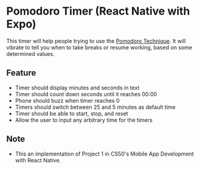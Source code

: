 # Pomodoro Timer (React Native with Expo)
This timer will help people trying to use the [Pomodoro Technique](https://en.wikipedia.org/wiki/Pomodoro_Technique).
It will vibrate to tell you when to take breaks or resume working, based on some
determined values.

## Feature
- Timer should display minutes and seconds in text
- Timer should count down seconds until it reaches 00:00
- Phone should buzz when timer reaches 0
- Timers should switch between 25 and 5 minutes as default time
- Timer should be able to start, stop, and reset
- Allow the user to input any arbitrary time for the timers

## Note
- This an implementation of Project 1 in CS50's Mobile App Development with React Native.
